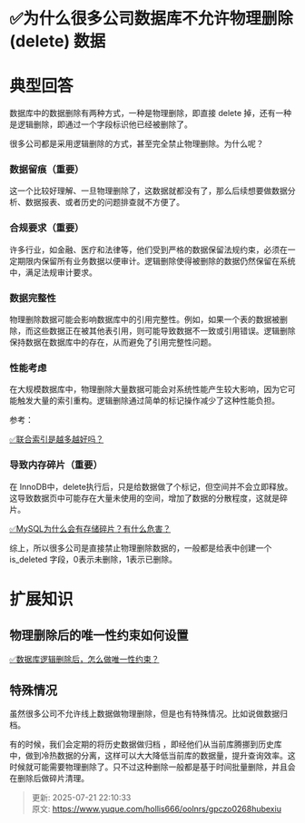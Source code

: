 # ✅为什么很多公司数据库不允许物理删除(delete) 数据

# 典型回答
数据库中的数据删除有两种方式，一种是物理删除，即直接 delete 掉，还有一种是逻辑删除，即通过一个字段标识他已经被删除了。



很多公司都是采用逻辑删除的方式，甚至完全禁止物理删除。为什么呢？



### 数据留痕（重要）


这一个比较好理解、一旦物理删除了，这数据就都没有了，那么后续想要做数据分析、数据报表、或者历史的问题排查就不方便了。



### 合规要求（重要）


许多行业，如金融、医疗和法律等，他们受到严格的数据保留法规约束，必须在一定期限内保留所有业务数据以便审计。逻辑删除使得被删除的数据仍然保留在系统中，满足法规审计要求。



### **数据完整性**
物理删除数据可能会影响数据库中的引用完整性。例如，如果一个表的数据被删除，而这些数据正在被其他表引用，则可能导致数据不一致或引用错误。逻辑删除保持数据在数据库中的存在，从而避免了引用完整性问题。



### 性能考虑
在大规模数据库中，物理删除大量数据可能会对系统性能产生较大影响，因为它可能触发大量的索引重构。逻辑删除通过简单的标记操作减少了这种性能负担。



参考：

[✅联合索引是越多越好吗？](https://www.yuque.com/hollis666/oolnrs/gkpnqgz1bqg71n5v)



### 导致内存碎片（重要）
在 InnoDB中，delete执行后，只是给数据做了个标记，但空间并不会立即释放。这导致数据页中可能存在大量未使用的空间，增加了数据的分散程度，这就是碎片。  


[✅MySQL为什么会有存储碎片？有什么危害？](https://www.yuque.com/hollis666/oolnrs/dgehrxlnpsrdi83e)



综上，所以很多公司是直接禁止物理删除数据的，一般都是给表中创建一个 is_deleted 字段，0表示未删除，1表示已删除。



# 扩展知识


## 物理删除后的唯一性约束如何设置


[✅数据库逻辑删除后，怎么做唯一性约束？](https://www.yuque.com/hollis666/oolnrs/uwumrs9gs9x422k7)



## 特殊情况


虽然很多公司不允许线上数据做物理删除，但是也有特殊情况。比如说做数据归档。



有的时候，我们会定期的将历史数据做归档 ，即经他们从当前库腾挪到历史库中，做到冷热数据的分离，这样可以大大降低当前库的数据量，提升查询效率。这时候就可能需要物理删除了。只不过这种删除一般都是基于时间批量删除，并且会在删除后做碎片清理。



> 更新: 2025-07-21 22:10:33  
> 原文: <https://www.yuque.com/hollis666/oolnrs/gpczo0268hubexiu>